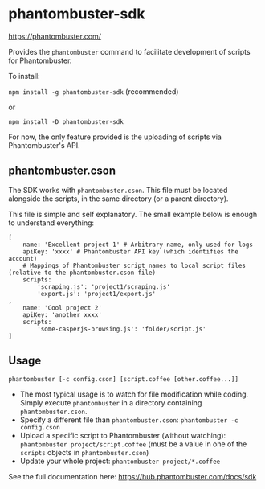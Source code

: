 phantombuster-sdk
=================

https://phantombuster.com/

Provides the `phantombuster` command to facilitate development of scripts for Phantombuster.

To install:

`npm install -g phantombuster-sdk` (recommended)

or

`npm install -D phantombuster-sdk`

For now, the only feature provided is the uploading of scripts via Phantombuster's API.

phantombuster.cson
------------------

The SDK works with `phantombuster.cson`. This file must be located alongside the scripts, in the same directory (or a parent directory).

This file is simple and self explanatory. The small example below is enough to understand everything:

    [
        name: 'Excellent project 1' # Arbitrary name, only used for logs
        apiKey: 'xxxx' # Phantombuster API key (which identifies the account)
        # Mappings of Phantombuster script names to local script files (relative to the phantombuster.cson file)
        scripts:
            'scraping.js': 'project1/scraping.js'
            'export.js': 'project1/export.js'
    ,
        name: 'Cool project 2'
        apiKey: 'another xxxx'
        scripts:
            'some-casperjs-browsing.js': 'folder/script.js'
    ]

Usage
-----

`phantombuster [-c config.cson] [script.coffee [other.coffee...]]`

* The most typical usage is to watch for file modification while coding. Simply execute `phantombuster` in a directory containing `phantombuster.cson`.
* Specify a different file than `phantombuster.cson`: `phantombuster -c config.cson`
* Upload a specific script to Phantombuster (without watching): `phantombuster project/script.coffee` (must be a value in one of the `scripts` objects in `phantombuster.cson`)
* Update your whole project: `phantombuster project/*.coffee`

See the full documentation here: https://hub.phantombuster.com/docs/sdk

